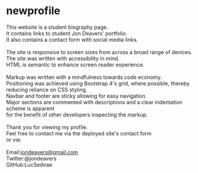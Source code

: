 # newprofile

This website is a student biography page. <br>
It contains links to student Jon Deavers' portfolio.<br>
It also contains a contact form with social media links.<br>
<br>
The site is responsive to screen sizes from across a broad range of devices.<br>
The site was written with accessibility in mind. <br>
HTML is semantic to enhance screen reader experience.<br>
<br>
Markup was written with a mindfulness towards code economy.<br>
Positioning was achieved using Bootstrap 4's grid, where possible, thereby reducing reliance on CSS styling.<br>
Navbar and footer are sticky allowing for easy navigation.<br>
Major sections are commented with descriptions and a clear indentation scheme is apparent<br>
for the benefit of other developers inspecting the markup.<br>
<br>
Thank you for viewing my profile. <br>
Feel free to contact me via the deployed site's contact form<br>
or via:<br>
<br>
Email:jondeavers@gmail.com<br>
Twitter:@jondeavers<br>
GitHub:LucSedirae<br>
